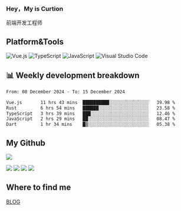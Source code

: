 ### Hey，My is Curtion
前端开发工程师
## Platform&Tools

![Vue.js](https://img.shields.io/badge/-Vue.js-4FC08D?style=flat-square&logo=Vue.js&logoColor=white)
![TypeScript](https://img.shields.io/badge/-TypeScript-007ACC?style=flat-square&logo=typescript&logoColor=white)
![JavaScript](https://img.shields.io/badge/-JavaScript-F7DF1E?style=flat-square&logo=javascript&logoColor=black)
![Visual Studio Code](https://img.shields.io/badge/-VSCode-007ACC?style=flat-square&logo=Visual-Studio-Code&logoColor=white)

## 📊 Weekly development breakdown

<!--START_SECTION:waka-->

```txt
From: 08 December 2024 - To: 15 December 2024

Vue.js       11 hrs 43 mins  ██████████░░░░░░░░░░░░░░░   39.98 %
Rust         6 hrs 54 mins   ██████░░░░░░░░░░░░░░░░░░░   23.58 %
TypeScript   3 hrs 39 mins   ███░░░░░░░░░░░░░░░░░░░░░░   12.46 %
JavaScript   2 hrs 29 mins   ██░░░░░░░░░░░░░░░░░░░░░░░   08.47 %
Dart         1 hr 34 mins    █▒░░░░░░░░░░░░░░░░░░░░░░░   05.38 %
```

<!--END_SECTION:waka-->

## My Github

![](http://github-profile-summary-cards.vercel.app/api/cards/profile-details?username=curtion&theme=nord_bright)

![](http://github-profile-summary-cards.vercel.app/api/cards/stats?username=curtion&theme=nord_bright)
![](http://github-profile-summary-cards.vercel.app/api/cards/productive-time?username=curtion&theme=nord_bright&utcOffset=8)
![](http://github-profile-summary-cards.vercel.app/api/cards/repos-per-language?username=curtion&theme=nord_bright)
![](http://github-profile-summary-cards.vercel.app/api/cards/most-commit-language?username=curtion&theme=nord_bright)

## Where to find me

[BLOG](https://blog.3gxk.net)
